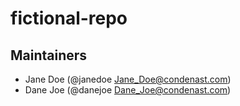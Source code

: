 # fictional-repo

## Maintainers

- Jane Doe (@janedoe Jane_Doe@condenast.com)
- Dane Joe (@danejoe Dane_Joe@condenast.com)

